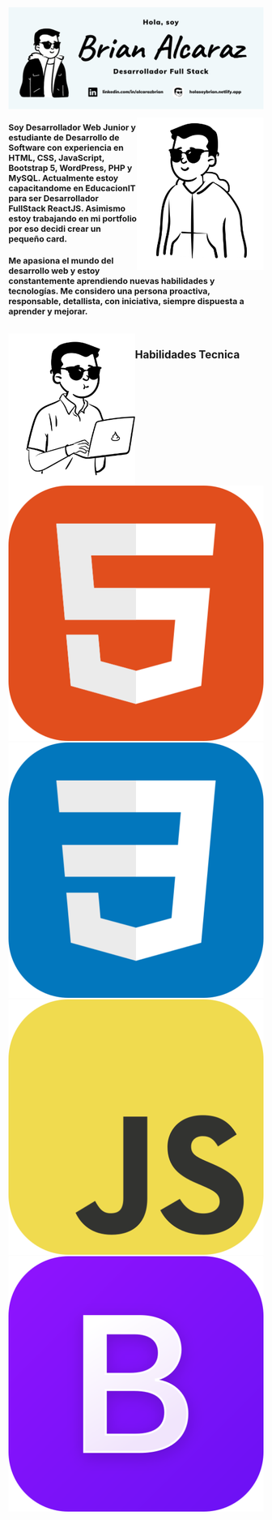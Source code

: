 ![Brian Alcaraz Banner Github](https://github.com/HolasoyBrianxd/HolasoyBrianxd/blob/main/img/banner-github.png)

<img align="right" alt="Brian Alcaraz Avatar" width="250" height="300" src="https://github.com/HolasoyBrianxd/HolasoyBrianxd/blob/main/img/brian3.png">

### Soy Desarrollador Web Junior y estudiante de Desarrollo de Software con experiencia en HTML, CSS, JavaScript, Bootstrap 5, WordPress, PHP y MySQL. Actualmente estoy capacitandome en EducacionIT para ser Desarrollador FullStack ReactJS. Asimismo estoy trabajando en mi portfolio por eso decidi crear un pequeño card.

### Me apasiona el mundo del desarrollo web y estoy constantemente aprendiendo nuevas habilidades y tecnologías. Me considero una persona proactiva, responsable, detallista, con iniciativa, siempre dispuesta a aprender y mejorar.

<br/>

<img align="left" alt="Brian Alcaraz Avatar" width="250" height="300" src="https://github.com/HolasoyBrianxd/HolasoyBrianxd/blob/main/img/brian5.png">

## Habilidades Tecnica
![Logo HTML](https://github.com/HolasoyBrianxd/HolasoyBrianxd/blob/main/img/HTML.svg)
![Logo CSS](https://github.com/HolasoyBrianxd/HolasoyBrianxd/blob/main/img/CSS.svg)
![Logo JS](https://github.com/HolasoyBrianxd/HolasoyBrianxd/blob/main/img/JavaScript.svg)
![Logo Bootstrap](https://github.com/HolasoyBrianxd/HolasoyBrianxd/blob/main/img/Bootstrap.svg)


